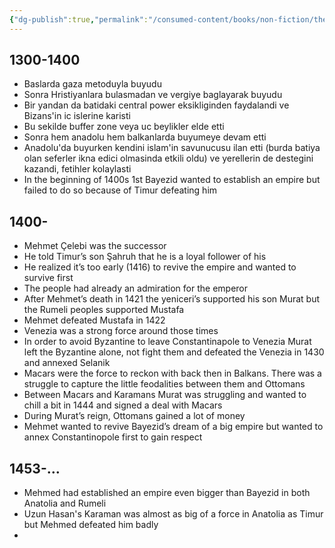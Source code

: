 ```yaml
---
{"dg-publish":true,"permalink":"/consumed-content/books/non-fiction/the-ottoman-empire-the-classical-age-1300-1600/"}
---
```



## 1300-1400
- Baslarda gaza metoduyla buyudu
- Sonra Hristiyanlara bulasmadan ve vergiye baglayarak buyudu
- Bir yandan da batidaki central power eksikliginden faydalandi ve Bizans'in ic islerine karisti
- Bu sekilde buffer zone veya uc beylikler elde etti
- Sonra hem anadolu hem balkanlarda buyumeye devam etti
- Anadolu'da buyurken kendini islam'in savunucusu ilan etti (burda batiya olan seferler ikna edici olmasinda etkili oldu) ve yerellerin de destegini kazandi, fetihler kolaylasti
- In the beginning of 1400s 1st Bayezid wanted to establish an empire but failed to do so because of Timur defeating him

## 1400-
- Mehmet Çelebi was the successor
- He told Timur’s son Şahruh that he is a loyal follower of his
- He realized it’s too early (1416) to revive the empire and wanted to survive first 
- The people had already an admiration for the emperor 
- After Mehmet’s death in 1421 the yeniceri’s supported his son Murat but the Rumeli peoples supported Mustafa
- Mehmet defeated Mustafa in 1422
- Venezia was a strong force around those times
- In order to avoid Byzantine to leave Constantinapole to Venezia Murat left the Byzantine alone, not fight them and defeated the Venezia in 1430 and annexed Selanik
- Macars were the force to reckon with back then in Balkans. There was a struggle to capture the little feodalities between them and Ottomans 
- Between Macars and Karamans Murat was struggling and wanted to chill a bit in 1444 and signed a deal with Macars
- During Murat’s reign, Ottomans gained a lot of money 
- Mehmet wanted to revive Bayezid’s dream of a big empire but wanted to annex Constantinopole first to gain respect 

## 1453-…
- Mehmed had established an empire even bigger than Bayezid in both Anatolia and Rumeli
- Uzun Hasan's Karaman was almost as big of a force in Anatolia as Timur but Mehmed defeated him badly
- 

